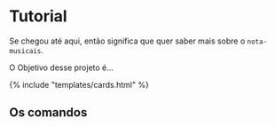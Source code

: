 
# Tutorial

Se chegou até aqui, então significa que quer saber mais sobre o ```nota-musicais```.


O Objetivo desse projeto é...

{% include "templates/cards.html" %}

## Os comandos